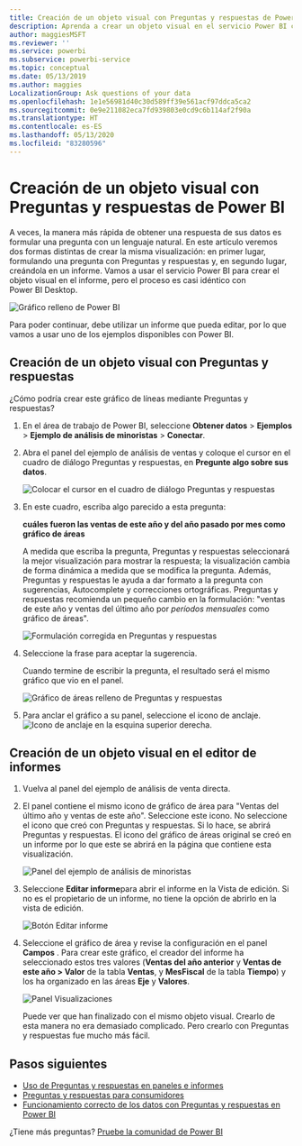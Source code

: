```yaml
---
title: Creación de un objeto visual con Preguntas y respuestas de Power BI
description: Aprenda a crear un objeto visual en el servicio Power BI con Preguntas y respuestas mediante el ejemplo de análisis de venta directa
author: maggiesMSFT
ms.reviewer: ''
ms.service: powerbi
ms.subservice: powerbi-service
ms.topic: conceptual
ms.date: 05/13/2019
ms.author: maggies
LocalizationGroup: Ask questions of your data
ms.openlocfilehash: 1e1e56981d40c30d589ff39e561acf97ddca5ca2
ms.sourcegitcommit: 0e9e211082eca7fd939803e0cd9c6b114af2f90a
ms.translationtype: HT
ms.contentlocale: es-ES
ms.lasthandoff: 05/13/2020
ms.locfileid: "83280596"
---
```

# <a name="create-a-visual-with-power-bi-qa"></a>Creación de un objeto visual con Preguntas y respuestas de Power BI

A veces, la manera más rápida de obtener una respuesta de sus datos es formular una pregunta con un lenguaje natural.  En este artículo veremos dos formas distintas de crear la misma visualización: en primer lugar, formulando una pregunta con Preguntas y respuestas y, en segundo lugar, creándola en un informe. Vamos a usar el servicio Power BI para crear el objeto visual en el informe, pero el proceso es casi idéntico con Power BI Desktop.

![Gráfico relleno de Power BI](media/power-bi-visualization-introduction-to-q-and-a/power-bi-qna-create-visual.png)

Para poder continuar, debe utilizar un informe que pueda editar, por lo que vamos a usar uno de los ejemplos disponibles con Power BI.

## <a name="create-a-visual-with-qa"></a>Creación de un objeto visual con Preguntas y respuestas

¿Cómo podría crear este gráfico de líneas mediante Preguntas y respuestas?

1. En el área de trabajo de Power BI, seleccione **Obtener datos** \> **Ejemplos** \> **Ejemplo de análisis de minoristas** > **Conectar**.

1. Abra el panel del ejemplo de análisis de ventas y coloque el cursor en el cuadro de diálogo Preguntas y respuestas, en **Pregunte algo sobre sus datos**.

    ![Colocar el cursor en el cuadro de diálogo Preguntas y respuestas](media/power-bi-visualization-introduction-to-q-and-a/power-bi-qna-cursor-in-qna-box.png)

2. En este cuadro, escriba algo parecido a esta pregunta:
   
    **cuáles fueron las ventas de este año y del año pasado por mes como gráfico de áreas**
   
    A medida que escriba la pregunta, Preguntas y respuestas seleccionará la mejor visualización para mostrar la respuesta; la visualización cambia de forma dinámica a medida que se modifica la pregunta. Además, Preguntas y respuestas le ayuda a dar formato a la pregunta con sugerencias, Autocomplete y correcciones ortográficas. Preguntas y respuestas recomienda un pequeño cambio en la formulación: "ventas de este año y ventas del último año por *períodos mensuales* como gráfico de áreas".  

    ![Formulación corregida en Preguntas y respuestas](media/power-bi-visualization-introduction-to-q-and-a/power-bi-qna-corrected-create-filled-chart.png)

4. Seleccione la frase para aceptar la sugerencia. 
   
   Cuando termine de escribir la pregunta, el resultado será el mismo gráfico que vio en el panel.
   
   ![Gráfico de áreas relleno de Preguntas y respuestas](media/power-bi-visualization-introduction-to-q-and-a/power-bi-qna-create-filled-chart.png)

4. Para anclar el gráfico a su panel, seleccione el icono de anclaje. ![Icono de anclaje](media/power-bi-visualization-introduction-to-q-and-a/pinnooutline.png) en la esquina superior derecha.

## <a name="create-a-visual-in-the-report-editor"></a>Creación de un objeto visual en el editor de informes

1. Vuelva al panel del ejemplo de análisis de venta directa.
   
2. El panel contiene el mismo icono de gráfico de área para "Ventas del último año y ventas de este año".  Seleccione este icono. No seleccione el icono que creó con Preguntas y respuestas. Si lo hace, se abrirá Preguntas y respuestas. El icono del gráfico de áreas original se creó en un informe por lo que este se abrirá en la página que contiene esta visualización.

    ![Panel del ejemplo de análisis de minoristas](media/power-bi-visualization-introduction-to-q-and-a/power-bi-dashboard.png)

1. Seleccione **Editar informe**para abrir el informe en la Vista de edición.  Si no es el propietario de un informe, no tiene la opción de abrirlo en la vista de edición.
   
    ![Botón Editar informe](media/power-bi-visualization-introduction-to-q-and-a/power-bi-edit-report.png)
4. Seleccione el gráfico de área y revise la configuración en el panel **Campos** .  Para crear este gráfico, el creador del informe ha seleccionado estos tres valores (**Ventas del año anterior** y **Ventas de este año > Valor** de la tabla **Ventas**, y **MesFiscal** de la tabla **Tiempo**) y los ha organizado en las áreas **Eje** y **Valores**.
   
    ![Panel Visualizaciones](media/power-bi-visualization-introduction-to-q-and-a/gnatutorial_3-new.png)

    Puede ver que han finalizado con el mismo objeto visual. Crearlo de esta manera no era demasiado complicado. Pero crearlo con Preguntas y respuestas fue mucho más fácil.

## <a name="next-steps"></a>Pasos siguientes

- [Uso de Preguntas y respuestas en paneles e informes](power-bi-tutorial-q-and-a.md)  
- [Preguntas y respuestas para consumidores](../consumer/end-user-q-and-a.md)
- [Funcionamiento correcto de los datos con Preguntas y respuestas en Power BI](service-prepare-data-for-q-and-a.md)

¿Tiene más preguntas? [Pruebe la comunidad de Power BI](https://community.powerbi.com/)
